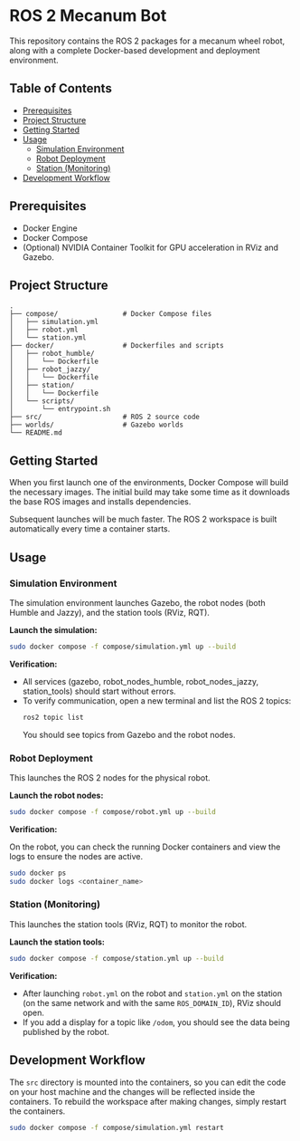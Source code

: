 # ROS 2 Mecanum Bot

This repository contains the ROS 2 packages for a mecanum wheel robot, along with a complete Docker-based development and deployment environment.

## Table of Contents

- [Prerequisites](#prerequisites)
- [Project Structure](#project-structure)
- [Getting Started](#getting-started)
- [Usage](#usage)
  - [Simulation Environment](#simulation-environment)
  - [Robot Deployment](#robot-deployment)
  - [Station (Monitoring)](#station-monitoring)
- [Development Workflow](#development-workflow)

## Prerequisites

- Docker Engine
- Docker Compose
- (Optional) NVIDIA Container Toolkit for GPU acceleration in RViz and Gazebo.

## Project Structure

```
.
├── compose/                # Docker Compose files
│   ├── simulation.yml
│   ├── robot.yml
│   └── station.yml
├── docker/                 # Dockerfiles and scripts
│   ├── robot_humble/
│   │   └── Dockerfile
│   ├── robot_jazzy/
│   │   └── Dockerfile
│   ├── station/
│   │   └── Dockerfile
│   └── scripts/
│       └── entrypoint.sh
├── src/                    # ROS 2 source code
├── worlds/                 # Gazebo worlds
└── README.md
```

## Getting Started

When you first launch one of the environments, Docker Compose will build the necessary images. The initial build may take some time as it downloads the base ROS images and installs dependencies.

Subsequent launches will be much faster. The ROS 2 workspace is built automatically every time a container starts.

## Usage

### Simulation Environment

The simulation environment launches Gazebo, the robot nodes (both Humble and Jazzy), and the station tools (RViz, RQT).

**Launch the simulation:**

```bash
sudo docker compose -f compose/simulation.yml up --build
```

**Verification:**

- All services (gazebo, robot_nodes_humble, robot_nodes_jazzy, station_tools) should start without errors.
- To verify communication, open a new terminal and list the ROS 2 topics:
  ```bash
  ros2 topic list
  ```
  You should see topics from Gazebo and the robot nodes.

### Robot Deployment

This launches the ROS 2 nodes for the physical robot.

**Launch the robot nodes:**

```bash
sudo docker compose -f compose/robot.yml up --build
```

**Verification:**

On the robot, you can check the running Docker containers and view the logs to ensure the nodes are active.

```bash
sudo docker ps
sudo docker logs <container_name>
```

### Station (Monitoring)

This launches the station tools (RViz, RQT) to monitor the robot.

**Launch the station tools:**

```bash
sudo docker compose -f compose/station.yml up --build
```

**Verification:**

- After launching `robot.yml` on the robot and `station.yml` on the station (on the same network and with the same `ROS_DOMAIN_ID`), RViz should open.
- If you add a display for a topic like `/odom`, you should see the data being published by the robot.

## Development Workflow

The `src` directory is mounted into the containers, so you can edit the code on your host machine and the changes will be reflected inside the containers. To rebuild the workspace after making changes, simply restart the containers.

```bash
sudo docker compose -f compose/simulation.yml restart
```
